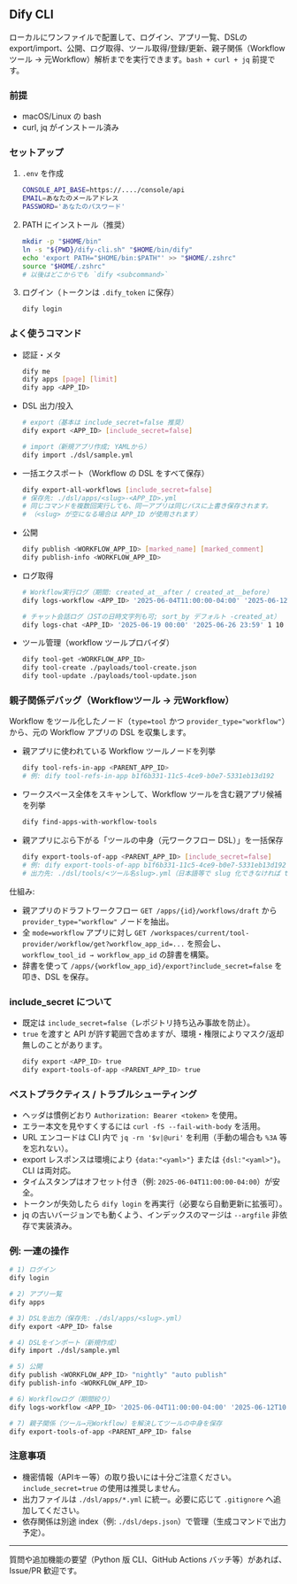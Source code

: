 ## Dify CLI

ローカルにワンファイルで配置して、ログイン、アプリ一覧、DSLの export/import、公開、ログ取得、ツール取得/登録/更新、親子関係（Workflowツール → 元Workflow）解析までを実行できます。`bash + curl + jq` 前提です。

### 前提
- macOS/Linux の bash
- curl, jq がインストール済み

### セットアップ
1. `.env` を作成
   ```bash
   CONSOLE_API_BASE=https://..../console/api
   EMAIL=あなたのメールアドレス
   PASSWORD='あなたのパスワード'
   ```

2. PATH にインストール（推奨）
   ```bash
   mkdir -p "$HOME/bin"
   ln -s "${PWD}/dify-cli.sh" "$HOME/bin/dify"
   echo 'export PATH="$HOME/bin:$PATH"' >> "$HOME/.zshrc"
   source "$HOME/.zshrc"
   # 以後はどこからでも `dify <subcommand>`
   ```

3. ログイン（トークンは `.dify_token` に保存）
   ```bash
   dify login
   ```

### よく使うコマンド
- 認証・メタ
  ```bash
  dify me
  dify apps [page] [limit]
  dify app <APP_ID>
  ```

- DSL 出力/投入
  ```bash
  # export（基本は include_secret=false 推奨）
  dify export <APP_ID> [include_secret=false]

  # import（新規アプリ作成; YAMLから）
  dify import ./dsl/sample.yml
  ```

- 一括エクスポート（Workflow の DSL をすべて保存）
  ```bash
  dify export-all-workflows [include_secret=false]
  # 保存先: ./dsl/apps/<slug>-<APP_ID>.yml
  # 同じコマンドを複数回実行しても、同一アプリは同じパスに上書き保存されます。
  # （<slug> が空になる場合は APP_ID が使用されます）
  ```

- 公開
  ```bash
  dify publish <WORKFLOW_APP_ID> [marked_name] [marked_comment]
  dify publish-info <WORKFLOW_APP_ID>
  ```

- ログ取得
  ```bash
  # Workflow実行ログ（期間: created_at__after / created_at__before）
  dify logs-workflow <APP_ID> '2025-06-04T11:00:00-04:00' '2025-06-12T10:59:59-04:00' 1 10

  # チャット会話ログ（JSTの日時文字列も可; sort_by デフォルト -created_at）
  dify logs-chat <APP_ID> '2025-06-19 00:00' '2025-06-26 23:59' 1 10 -created_at
  ```

- ツール管理（workflow ツールプロバイダ）
  ```bash
  dify tool-get <WORKFLOW_APP_ID>
  dify tool-create ./payloads/tool-create.json
  dify tool-update ./payloads/tool-update.json
  ```

### 親子関係デバッグ（Workflowツール → 元Workflow）
Workflow をツール化したノード（`type=tool` かつ `provider_type="workflow"`）から、元の Workflow アプリの DSL を収集します。

- 親アプリに使われている Workflow ツールノードを列挙
  ```bash
  dify tool-refs-in-app <PARENT_APP_ID>
  # 例: dify tool-refs-in-app b1f6b331-11c5-4ce9-b0e7-5331eb13d192
  ```

- ワークスペース全体をスキャンして、Workflow ツールを含む親アプリ候補を列挙
  ```bash
  dify find-apps-with-workflow-tools
  ```

- 親アプリにぶら下がる「ツールの中身（元ワークフロー DSL）」を一括保存
  ```bash
  dify export-tools-of-app <PARENT_APP_ID> [include_secret=false]
  # 例: dify export-tools-of-app b1f6b331-11c5-4ce9-b0e7-5331eb13d192 false
  # 出力先: ./dsl/tools/<ツール名slug>.yml（日本語等で slug 化できなければ tool_id フォールバック）
  ```

仕組み:
- 親アプリのドラフトワークフロー `GET /apps/{id}/workflows/draft` から `provider_type="workflow"` ノードを抽出。
- 全 `mode=workflow` アプリに対し `GET /workspaces/current/tool-provider/workflow/get?workflow_app_id=...` を照会し、`workflow_tool_id → workflow_app_id` の辞書を構築。
- 辞書を使って `/apps/{workflow_app_id}/export?include_secret=false` を叩き、DSL を保存。

### include_secret について
- 既定は `include_secret=false`（レポジトリ持ち込み事故を防止）。
- `true` を渡すと API が許す範囲で含めますが、環境・権限によりマスク/返却無しのことがあります。
  ```bash
  dify export <APP_ID> true
  dify export-tools-of-app <PARENT_APP_ID> true
  ```

### ベストプラクティス / トラブルシューティング
- ヘッダは慣例どおり `Authorization: Bearer <token>` を使用。
- エラー本文を見やすくするには `curl -fS --fail-with-body` を活用。
- URL エンコードは CLI 内で `jq -rn '$v|@uri'` を利用（手動の場合も `%3A` 等を忘れない）。
- export レスポンスは環境により `{data:"<yaml>"}` または `{dsl:"<yaml>"}`。CLI は両対応。
- タイムスタンプはオフセット付き（例: `2025-06-04T11:00:00-04:00`）が安全。
- トークンが失効したら `dify login` を再実行（必要なら自動更新に拡張可）。
- jq の古いバージョンでも動くよう、インデックスのマージは `--argfile` 非依存で実装済み。

### 例: 一連の操作
```bash
# 1) ログイン
dify login

# 2) アプリ一覧
dify apps

# 3) DSLを出力（保存先: ./dsl/apps/<slug>.yml）
dify export <APP_ID> false

# 4) DSLをインポート（新規作成）
dify import ./dsl/sample.yml

# 5) 公開
dify publish <WORKFLOW_APP_ID> "nightly" "auto publish"
dify publish-info <WORKFLOW_APP_ID>

# 6) Workflowログ（期間絞り）
dify logs-workflow <APP_ID> '2025-06-04T11:00:00-04:00' '2025-06-12T10:59:59-04:00' 1 10

# 7) 親子関係（ツール→元Workflow）を解決してツールの中身を保存
dify export-tools-of-app <PARENT_APP_ID> false
```

### 注意事項
- 機密情報（APIキー等）の取り扱いには十分ご注意ください。`include_secret=true` の使用は推奨しません。
- 出力ファイルは `./dsl/apps/*.yml` に統一。必要に応じて `.gitignore` へ追加してください。
- 依存関係は別途 index（例: `./dsl/deps.json`）で管理（生成コマンドで出力予定）。

---
質問や追加機能の要望（Python 版 CLI、GitHub Actions バッチ等）があれば、Issue/PR 歓迎です。


